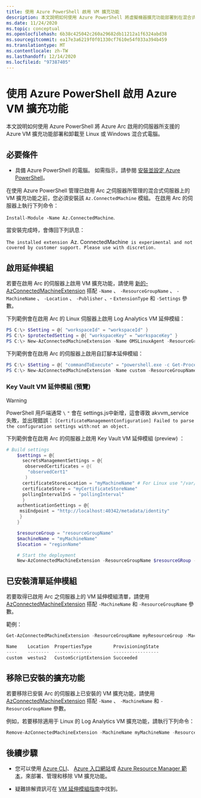 ```yaml
---
title: 使用 Azure PowerShell 啟用 VM 擴充功能
description: 本文說明如何使用 Azure PowerShell 將虛擬機器擴充功能部署到在混合式雲端環境中執行的 Azure Arc 啟用的伺服器。
ms.date: 11/24/2020
ms.topic: conceptual
ms.openlocfilehash: 6b38c425042c260a29682db11212a1f6324abd38
ms.sourcegitcommit: ea17e3a6219f0f01330cf7610e54f033a394b459
ms.translationtype: MT
ms.contentlocale: zh-TW
ms.lasthandoff: 12/14/2020
ms.locfileid: "97387405"
---
```

# <a name="enable-azure-vm-extensions-using-azure-powershell"></a>使用 Azure PowerShell 啟用 Azure VM 擴充功能

本文說明如何使用 Azure PowerShell 將 Azure Arc 啟用的伺服器所支援的 Azure VM 擴充功能部署和卸載至 Linux 或 Windows 混合式電腦。

## <a name="prerequisites"></a>必要條件

- 具備 Azure PowerShell 的電腦。 如需指示，請參閱 [安裝並設定 Azure PowerShell](/powershell/azure/)。

在使用 Azure PowerShell 管理已啟用 Arc 之伺服器所管理的混合式伺服器上的 VM 擴充功能之前，您必須安裝該 `Az.ConnectedMachine` 模組。 在啟用 Arc 的伺服器上執行下列命令：

`Install-Module -Name Az.ConnectedMachine`.

當安裝完成時，會傳回下列訊息：

`The installed extension `Az. ConnectedMachine` is experimental and not covered by customer support. Please use with discretion.`

## <a name="enable-extension"></a>啟用延伸模組

若要在啟用 Arc 的伺服器上啟用 VM 擴充功能，請使用 [新的-AzConnectedMachineExtension](/powershell/module/az.connectedmachine/new-azconnectedmachineextension) 搭配 `-Name` 、 `-ResourceGroupName` 、 `-MachineName` 、 `-Location` 、 `-Publisher` 、- `ExtensionType` 和 `-Settings` 參數。

下列範例會在啟用 Arc 的 Linux 伺服器上啟用 Log Analytics VM 延伸模組：

```powershell
PS C:\> $Setting = @{ "workspaceId" = "workspaceId" }
PS C:\> $protectedSetting = @{ "workspaceKey" = "workspaceKey" }
PS C:\> New-AzConnectedMachineExtension -Name OMSLinuxAgent -ResourceGroupName "myResourceGroup" -MachineName "myMachine" -Location "eastus" -Publisher "Microsoft.EnterpriseCloud.Monitoring" -TypeHandlerVersion "1.10" -Settings $Setting -ProtectedSetting $protectedSetting -ExtensionType "OmsAgentforLinux"
```

下列範例會在啟用 Arc 的伺服器上啟用自訂腳本延伸模組：

```powershell
PS C:\> $Setting = @{ "commandToExecute" = "powershell.exe -c Get-Process" }
PS C:\> New-AzConnectedMachineExtension -Name custom -ResourceGroupName myResourceGroup -MachineName myMachineName -Location eastus -Publisher "Microsoft.Compute" -TypeHandlerVersion 1.10 -Settings $Setting -ExtensionType CustomScriptExtension
```

### <a name="key-vault-vm-extension-preview"></a>Key Vault VM 延伸模組 (預覽) 

> [!WARNING]
> PowerShell 用戶端通常 `\` `"` 會在 settings.js中新增，這會導致 akvvm_service 失敗，並出現錯誤： `[CertificateManagementConfiguration] Failed to parse the configuration settings with:not an object.`

下列範例會在啟用 Arc 的伺服器上啟用 Key Vault VM 延伸模組 (preview) ：

```powershell
# Build settings
    $settings = @{
      secretsManagementSettings = @{
       observedCertificates = @(
        "observedCert1"
       )
      certificateStoreLocation = "myMachineName" # For Linux use "/var/lib/waagent/Microsoft.Azure.KeyVault.Store/"
      certificateStore = "myCertificateStoreName"
      pollingIntervalInS = "pollingInterval"
      }
    authenticationSettings = @{
     msiEndpoint = "http://localhost:40342/metadata/identity"
     }
    }

    $resourceGroup = "resourceGroupName"
    $machineName = "myMachineName"
    $location = "regionName"

    # Start the deployment
    New-AzConnectedMachineExtension -ResourceGroupName $resourceGRoup -Location $location -MachineName $machineName -Name "KeyVaultForWindows or KeyVaultforLinux" -Publisher "Microsoft.Azure.KeyVault" -ExtensionType "KeyVaultforWindows or KeyVaultforLinux" -Setting (ConvertTo-Json $settings)
```

## <a name="list-extensions-installed"></a>已安裝清單延伸模組

若要取得已啟用 Arc 之伺服器上的 VM 延伸模組清單，請使用 [AzConnectedMachineExtension](/powershell/module/az.connectedmachine/get-azconnectedmachineextension) 搭配 `-MachineName` 和 `-ResourceGroupName` 參數。

範例：

```powershell
Get-AzConnectedMachineExtension -ResourceGroupName myResourceGroup -MachineName myMachineName

Name    Location  PropertiesType        ProvisioningState
----    --------  --------------        -----------------
custom  westus2   CustomScriptExtension Succeeded
```

## <a name="remove-an-installed-extension"></a>移除已安裝的擴充功能

若要移除已安裝 Arc 的伺服器上已安裝的 VM 擴充功能，請使用 [AzConnectedMachineExtension](/powershell/module/az.connectedmachine/remove-azconnectedmachineextension) 搭配 `-Name` 、 `-MachineName` 和 `-ResourceGroupName` 參數。

例如，若要移除適用于 Linux 的 Log Analytics VM 擴充功能，請執行下列命令：

```powershell
Remove-AzConnectedMachineExtension -MachineName myMachineName -ResourceGroupName myResourceGroup -Name OmsAgentforLinux
```

## <a name="next-steps"></a>後續步驟

- 您可以使用 [Azure CLI](manage-vm-extensions-cli.md)、 [Azure 入口網站](manage-vm-extensions-portal.md)或 [Azure Resource Manager 範本](manage-vm-extensions-template.md)，來部署、管理和移除 VM 擴充功能。

- 疑難排解資訊可在 [VM 延伸模組指南](troubleshoot-vm-extensions.md)中找到。
